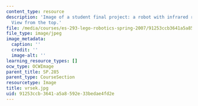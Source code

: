 ```yaml
---
content_type: resource
description: 'Image of a student final project: a robot with infrared remote control.
  View from the top.'
file: /media/courses/es-293-lego-robotics-spring-2007/91253ccb3641a5a8592e33bedae4fd2e_vrsek.jpg
file_type: image/jpeg
image_metadata:
  caption: ''
  credit: ''
  image-alt: ''
learning_resource_types: []
ocw_type: OCWImage
parent_title: SP.285
parent_type: CourseSection
resourcetype: Image
title: vrsek.jpg
uid: 91253ccb-3641-a5a8-592e-33bedae4fd2e
---
```

